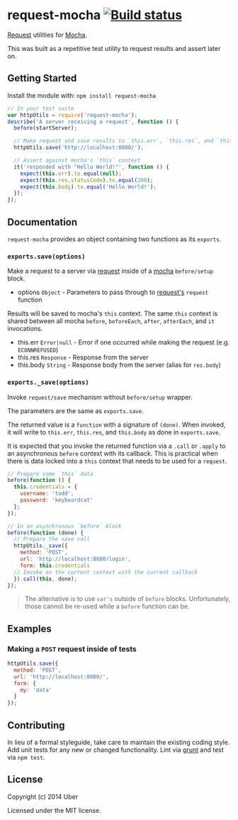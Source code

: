 # request-mocha [![Build status](https://travis-ci.org/uber/request-mocha.png?branch=master)](https://travis-ci.org/uber/request-mocha)

[Request][request] utilities for [Mocha][mocha].

[request]: https://github.com/mikeal/request
[mocha]: https://github.com/visionmedia/mocha

This was built as a repetitive test utility to request results and assert later on.

## Getting Started
Install the module with: `npm install request-mocha`

```javascript
// In your test suite
var httpUtils = require('request-mocha');
describe('A server receiving a request', function () {
  before(startServer);

  // Make request and save results to `this.err`, `this.res`, and `this.body`
  httpUtils.save('http://localhost:8080/');

  // Assert against mocha's `this` context
  it('responded with "Hello World!"', function () {
    expect(this.err).to.equal(null);
    expect(this.res.statusCode).to.equal(200);
    expect(this.body).to.equal('Hello World!');
  });
});
```

## Documentation
`request-mocha` provides an object containing two functions as its `exports`.

### `exports.save(options)`
Make a request to a server via [request][] inside of a [mocha][] `before/setup` block.

- options `Object` - Parameters to pass through to [request's][request] `request` function

Results will be saved to mocha's `this` context. The same `this` context is shared between all mocha `before`, `beforeEach`, `after`, `afterEach`, and `it` invocations.

- this.err `Error|null` - Error if one occurred while making the request (e.g. `ECONNREFUSED`)
- this.res `Response` - Response from the server
- this.body `String` - Response body from the server (alias for `res.body`)

### `exports._save(options)`
Invoke `request/save` mechanism without `before/setup` wrapper.

The parameters are the same as `exports.save`.

The returned value is a `function` with a signature of `(done)`. When invoked, it will write to `this.err`, `this.res`, and `this.body` as done in `exports.save`.

It is expected that you invoke the returned function via a `.call` or `.apply` to an asynchronous `before` context with its callback. This is practical when there is data locked into a `this` context that needs to be used for a `request`.

```js
// Prepare some `this` data
before(function () {
  this.credentials = {
    username: 'todd',
    password: 'keyboardcat'
  };
});

// In an asynchronous `before` block
before(function (done) {
  // Prepare the save call
  httpUtils._save({
    method: 'POST',
    url: 'http://localhost:8080/login',
    form: this.credentials
  // Invoke on the current context with the current callback
  }).call(this, done);
});
```

> The alternative is to use `var's` outside of `before` blocks. Unfortunately, those cannot be re-used while a `before` function can be.

## Examples
### Making a `POST` request inside of tests
```js
httpUtils.save({
  method: 'POST',
  url: 'http://localhost:8080/',
  form: {
    my: 'data'
  }
});
```

## Contributing
In lieu of a formal styleguide, take care to maintain the existing coding style. Add unit tests for any new or changed functionality. Lint via [grunt](https://github.com/gruntjs/grunt) and test via `npm test`.

## License
Copyright (c) 2014 Uber

Licensed under the MIT license.
